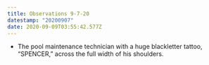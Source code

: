 ```yaml
---
title: Observations 9-7-20
datestamp: "20200907"
date: 2020-09-09T03:55:42.577Z
---
```

- The pool maintenance technician with a huge blackletter tattoo, “SPENCER,” across the full width of his shoulders.